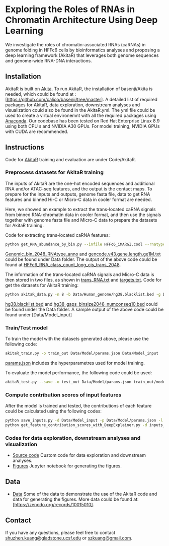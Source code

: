 # Exploring the Roles of RNAs in Chromatin Architecture Using Deep Learning
We investigate the roles of chromatin-associated RNAs (caRNAs) in genome folding in HFFc6 cells by bioinformatics analyses and proposing a deep learning framework (AkitaR) that leverages both genome sequences and genome-wide RNA-DNA interactions. 

## Installation
AkitaR is built on [Akita](https://github.com/calico/basenji/tree/master/manuscripts/akita). To run AkitaR, the installation of basenji/Akita is needed, which could be found at :[https://github.com/calico/basenji/tree/master]. A detailed list of required packages for AkitaR, data exploration, downstream analyses and visualization could also be found in the AkitaR.yml. The yml file could be used to create a virtual environemnt with all the required packages using [Anaconda](https://conda.io/projects/conda/en/latest/user-guide/tasks/manage-environments.html). Our codebase has been tested on Red Hat Enterprise Linux 8.9 using both CPU s and NVIDIA A30 GPUs. For model training, NVIDIA GPUs with CUDA are recommended.

## Instructions
Code for [AkitaR](/Code/AkitaR/) training and evaluation are under Code/AkitaR. 
### Preprocess datasets for AkitaR training
The inputs of AkitaR are the one-hot encoded sequences and additional RNA and/or ATAC-seq features, and the output is the contact maps. To prepare for the inputs and outputs, genome fasta file, data to get RNA features and binned Hi-C or Micro-C data in cooler format are needed. 

Here, we showed an example to extract the trans-located caRNA signals from binned RNA-chromatin data in cooler format, and then use the signals together with genome fasta file and Micro-C data to prepare the datasets for AkitaR training.

Code for extracting trans-located caRNA features:
```bash
python get_RNA_abundance_by_bin.py --infile HFFc6_iMARGI.cool --rnatype Data/Genomic_bin_data/Genomic_bin_2048_RNAtype_anno --longgene Data/Human_genome/gencode.v43.gene.length.ge1M.txt --output Data/Genomic_bin_data/HFFc6_RNA_class_count_long_cis_trans_2048
```
[Genomic_bin_2048_RNAtype_anno](/Data/Genomic_bin_data/Genomic_bin_2048_RNAtype_anno) and [gencode.v43.gene.length.ge1M.txt](/Data/Human_genome/gencode.v43.gene.length.ge1M.txt) could be found under Data folder. The output of the above code could be found at [HFFc6_RNA_class_count_long_cis_trans_2048](/Data/Genomic_bin_data/HFFc6_RNA_class_count_long_cis_trans_2048).

The information of the trans-located caRNA signals and Micro-C data is then stored in two files, as shown in [trans_RNA.txt](/Data/Model_prepartion/trans_RNA.txt) and [targets.txt](/Data/Model_prepartion/targets.txt).
Code for get the datasets for AkitaR training:
```bash
python akitaR_data.py -n 8 -b Data/Human_genome/hg38.blacklist.bed -g Data/Human_genome/hg38_gaps_binsize2048_numconseq10.bed -k 1 -l 1048576 --crop 65536 -o Data/Model_input --as_obsexp -p 6 -t .1 -v .1 -w 2048 --snap 2048 --stride_train 262144 --stride_test 524288 Data/Human_genome/hg38.ml.fa Data/Model_prepartion/trans_RNA.txt Data/Model_prepartion/targets.txt
```
[hg38.blacklist.bed](/Data/Human_genome/hg38.blacklist.bed) and [hg38_gaps_binsize2048_numconseq10.bed](/Data/Human_genome/hg38_gaps_binsize2048_numconseq10.bed) could be found under the Data folder. A sample output of the above code could be found under [Data/Model_input]

### Train/Test model
To train the model with the datasets generated above, please use the following code:
```bash
akitaR_train.py -o train_out Data/Model/params.json Data/Model_input
```
[params.json](/Data/Model/params.json) includes the hyperparametres used for model training.

To evaluate the model performance, the following code could be used:
```bash
akitaR_test.py --save -o test_out Data/Model/params.json train_out/model_best.h5 Data/Model_input
```
### Compute contribution scores of input features
After the model is trained and tested, the contributions of each feature could be calculated using the following codes:
```bash
python save_inputs.py -d Data/Model_input -p Data/Model/params.json -l test -n 8 -o inputs_dir
python get_feature_contribution_scores_with_DeepExplainer.py -d inputs_dir -p Data/Model/params.json -m train_out/model_best.h5 -l test -n 8 -o IS_output_dir
```

### Codes for data exploration, downstream analyses and visualization
- [Source code](/Code) Custom code for data exploration and downstream analyses.
- [Figures](/Code/CaRNAs_in_Chromatin_Architecture_Figures.ipynb) Jupyter notebook for generating the figures.

## Data
- [Data](/Data) Some of the data to demonstrate the use of the AkitaR code and data for generating the figures. More data could be found at: [https://zenodo.org/records/10015010].

## Contact
If you have any questions, please feel free to contact shuzhen.kuang@gladstone.ucsf.edu or szkuang@gmail.com.



